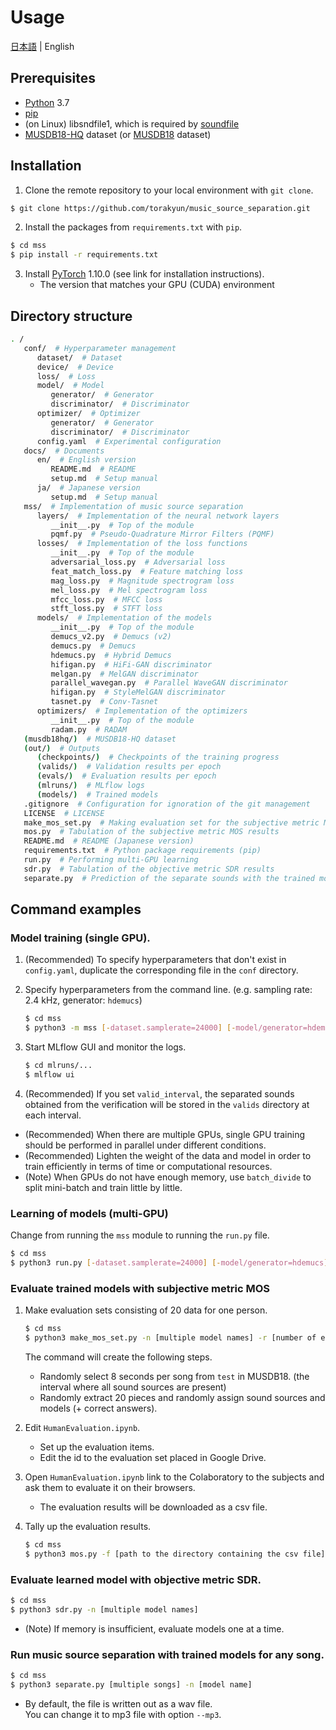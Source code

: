 # Usage

[日本語](../ja/setup.md) | English

## Prerequisites

- [Python](https://www.python.org/) 3.7
- [pip](https://pip.pypa.io/)
- (on Linux) libsndfile1, which is required by [soundfile](https://github.com/bastibe/python-soundfile)
- [MUSDB18-HQ](https://zenodo.org/record/3338373) dataset (or [MUSDB18](https://zenodo.org/record/1117372) dataset)

## Installation

1. Clone the remote repository to your local environment with ```git clone```.

```bash
$ git clone https://github.com/torakyun/music_source_separation.git
````

2. Install the packages from ```requirements.txt``` with ```pip```.

```bash
$ cd mss
$ pip install -r requirements.txt
```

3. Install [PyTorch](https://pytorch.org/) 1.10.0 (see link for installation instructions).
   - The version that matches your GPU (CUDA) environment

## Directory structure

```sh .
. /
   conf/  # Hyperparameter management
      dataset/  # Dataset
      device/  # Device
      loss/  # Loss
      model/  # Model
         generator/  # Generator
         discriminator/  # Discriminator
      optimizer/  # Optimizer
         generator/  # Generator
         discriminator/  # Discriminator
      config.yaml  # Experimental configuration
   docs/  # Documents
      en/  # English version
         README.md  # README
         setup.md  # Setup manual
      ja/  # Japanese version
         setup.md  # Setup manual
   mss/  # Implementation of music source separation
      layers/  # Implementation of the neural network layers
         __init__.py  # Top of the module
         pqmf.py  # Pseudo-Quadrature Mirror Filters (PQMF)
      losses/  # Implementation of the loss functions
         __init__.py  # Top of the module
         adversarial_loss.py  # Adversarial loss
         feat_match_loss.py  # Feature matching loss
         mag_loss.py  # Magnitude spectrogram loss
         mel_loss.py  # Mel spectrogram loss
         mfcc_loss.py  # MFCC loss
         stft_loss.py  # STFT loss
      models/  # Implementation of the models
         __init__.py  # Top of the module
         demucs_v2.py  # Demucs (v2)
         demucs.py  # Demucs
         hdemucs.py  # Hybrid Demucs
         hifigan.py  # HiFi-GAN discriminator
         melgan.py  # MelGAN discriminator
         parallel_wavegan.py  # Parallel WaveGAN discriminator
         hifigan.py  # StyleMelGAN discriminator
         tasnet.py  # Conv-Tasnet
      optimizers/  # Implementation of the optimizers
         __init__.py  # Top of the module
         radam.py  # RADAM
   (musdb18hq/)  # MUSDB18-HQ dataset
   (out/)  # Outputs
      (checkpoints/)  # Checkpoints of the training progress
      (valids/)  # Validation results per epoch
      (evals/)  # Evaluation results per epoch
      (mlruns/)  # MLflow logs
      (models/)  # Trained models
   .gitignore  # Configuration for ignoration of the git management
   LICENSE  # LICENSE
   make_mos_set.py  # Making evaluation set for the subjective metric MOS
   mos.py  # Tabulation of the subjective metric MOS results
   README.md  # README (Japanese version)
   requirements.txt  # Python package requirements (pip)
   run.py  # Performing multi-GPU learning
   sdr.py  # Tabulation of the objective metric SDR results
   separate.py  # Prediction of the separate sounds with the trained model
````

## Command examples

### Model training (single GPU).

1. (Recommended) To specify hyperparameters that don\'t exist in `config.yaml`, duplicate the corresponding file in the `conf` directory.

2. Specify hyperparameters from the command line. (e.g. sampling rate: 2.4 kHz, generator: `hdemucs`)
   ```bash
   $ cd mss
   $ python3 -m mss [-dataset.samplerate=24000] [-model/generator=hdemucs]
   ````

3. Start MLflow GUI and monitor the logs.
   ```bash
   $ cd mlruns/...
   $ mlflow ui
   ````

4. (Recommended) If you set ```valid_interval```, the separated sounds obtained from the verification will be stored in the `valids` directory at each interval.

- (Recommended) When there are multiple GPUs, single GPU training should be performed in parallel under different conditions.
- (Recommended) Lighten the weight of the data and model in order to train efficiently in terms of time or computational resources.
- (Note) When GPUs do not have enough memory, use ```batch_divide``` to split mini-batch and train little by little.

### Learning of models (multi-GPU)

Change from running the `mss` module to running the `run.py` file.
```bash
$ cd mss
$ python3 run.py [-dataset.samplerate=24000] [-model/generator=hdemucs]
```

### Evaluate trained models with subjective metric MOS

1. Make evaluation sets consisting of 20 data for one person.
   ```bash
   $ cd mss
   $ python3 make_mos_set.py -n [multiple model names] -r [number of evaluation sets]
   ```
   The command will create the following steps.
   - Randomly select 8 seconds per song from `test` in MUSDB18. (the interval where all sound sources are present)
   - Randomly extract 20 pieces and randomly assign sound sources and models (+ correct answers).

2. Edit `HumanEvaluation.ipynb`.
   - Set up the evaluation items.
   - Edit the id to the evaluation set placed in Google Drive.

3. Open `HumanEvaluation.ipynb` link to the Colaboratory to the subjects and ask them to evaluate it on their browsers.
   - The evaluation results will be downloaded as a csv file.

4. Tally up the evaluation results.
   ```bash
   $ cd mss
   $ python3 mos.py -f [path to the directory containing the csv file]
   ```

### Evaluate learned model with objective metric SDR.

```bash
$ cd mss
$ python3 sdr.py -n [multiple model names]
```

- (Note) If memory is insufficient, evaluate models one at a time.

### Run music source separation with trained models for any song.

```bash
$ cd mss
$ python3 separate.py [multiple songs] -n [model name]
```

- By default, the file is written out as a wav file.  
You can change it to mp3 file with option ```--mp3```.
